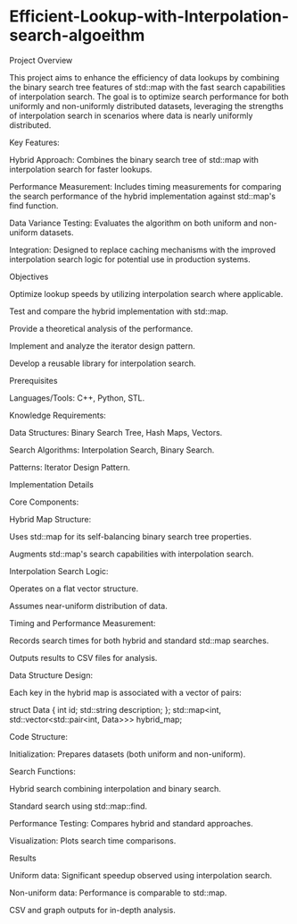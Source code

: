 # Efficient-Lookup-with-Interpolation-search-algoeithm
Project Overview

This project aims to enhance the efficiency of data lookups by combining the binary search tree features of std::map with the fast search capabilities of interpolation search. The goal is to optimize search performance for both uniformly and non-uniformly distributed datasets, leveraging the strengths of interpolation search in scenarios where data is nearly uniformly distributed.

Key Features:

Hybrid Approach: Combines the binary search tree of std::map with interpolation search for faster lookups.

Performance Measurement: Includes timing measurements for comparing the search performance of the hybrid implementation against std::map's find function.

Data Variance Testing: Evaluates the algorithm on both uniform and non-uniform datasets.

Integration: Designed to replace caching mechanisms with the improved interpolation search logic for potential use in production systems.

Objectives

Optimize lookup speeds by utilizing interpolation search where applicable.

Test and compare the hybrid implementation with std::map.

Provide a theoretical analysis of the performance.

Implement and analyze the iterator design pattern.

Develop a reusable library for interpolation search.

Prerequisites

Languages/Tools: C++, Python, STL.

Knowledge Requirements:

Data Structures: Binary Search Tree, Hash Maps, Vectors.

Search Algorithms: Interpolation Search, Binary Search.

Patterns: Iterator Design Pattern.

Implementation Details

Core Components:

Hybrid Map Structure:

Uses std::map for its self-balancing binary search tree properties.

Augments std::map's search capabilities with interpolation search.

Interpolation Search Logic:

Operates on a flat vector structure.

Assumes near-uniform distribution of data.

Timing and Performance Measurement:

Records search times for both hybrid and standard std::map searches.

Outputs results to CSV files for analysis.

Data Structure Design:

Each key in the hybrid map is associated with a vector of pairs:

struct Data {
    int id;
    std::string description;
};
std::map<int, std::vector<std::pair<int, Data>>> hybrid_map;

Code Structure:

Initialization: Prepares datasets (both uniform and non-uniform).

Search Functions:

Hybrid search combining interpolation and binary search.

Standard search using std::map::find.

Performance Testing: Compares hybrid and standard approaches.

Visualization: Plots search time comparisons.

Results

Uniform data: Significant speedup observed using interpolation search.

Non-uniform data: Performance is comparable to std::map.

CSV and graph outputs for in-depth analysis.
